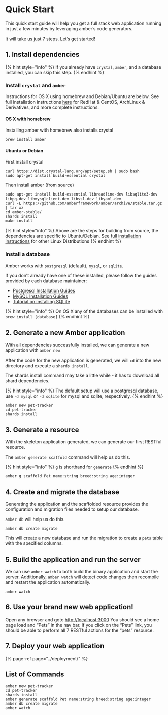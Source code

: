 # Quick Start

This quick start guide will help you get a full stack web application running in just a few minutes by leveraging amber’s code generators.

It will take us just 7 steps. Let’s get started!

## 1. Install dependencies

{% hint style="info" %}
If you already have `crystal`, `amber`, and a database installed, you can skip this step.
{% endhint %}

### Install `crystal` and `amber`

Instructions for OS X using homebrew and Debian/Ubuntu are below. See full installation instructions [here](https://crystal-lang.org/docs/installation/) for RedHat & CentOS, ArchLinux & Derivatives, and more complete instructions.

#### OS X with homebrew

Installing amber with homebrew also installs crystal

```text
brew install amber
```

#### Ubuntu or Debian

First install crystal

```text
curl https://dist.crystal-lang.org/apt/setup.sh | sudo bash
sudo apt-get install build-essential crystal
```

Then install amber \(from source\)

```text
sudo apt-get install build-essential libreadline-dev libsqlite3-dev libpq-dev libmysqlclient-dev libssl-dev libyaml-dev
curl -L https://github.com/amberframework/amber/archive/stable.tar.gz | tar xz
cd amber-stable/
shards install
make install
```

{% hint style="info" %}
Above are the steps for building from source, the dependencies are specific to Ubuntu/Debian. See [full installation instructions](../guides/installation.md) for other Linux Distributions
{% endhint %}

### Install a database

Amber works with `postgresql` \(default\), `mysql`, or `sqlite`.

If you don’t already have one of these installed, please follow the guides provided by each database maintainer:

* [Postgresql Installation Guides](https://wiki.postgresql.org/wiki/Detailed_installation_guides)  
* [MySQL Installation Guides](https://dev.mysql.com/doc/refman/8.0/en/installing.html)  
* [Tutorial on installing SQLite](https://www.tutorialspoint.com/sqlite/sqlite_installation.htm)  

{% hint style="info" %}
On OS X any of the databases can be installed with `brew install [database]`
{% endhint %}

## 2. Generate a new Amber application

With all dependencies successfully installed, we can generate a new application with `amber new`

After the code for the new application is generated, we will `cd` into the new directory and execute a `shards install`.

The shards install command may take a little while - it has to download all shard dependencies.

{% hint style="info" %}
The default setup will use a postgresql database, use `-d mysql` or `-d sqlite` for mysql and sqlite, respectively.
{% endhint %}

```text
amber new pet-tracker
cd pet-tracker
shards install
```

## 3. Generate a resource

With the skeleton application generated, we can generate our first RESTful resource.

The `amber generate scaffold` command will help us do this.

{% hint style="info" %}
`g` is shorthand for `generate`
{% endhint %}

```text
amber g scaffold Pet name:string breed:string age:integer
```

## 4. Create and migrate the database

Generating the application and the scaffolded resource provides the configuration and migration files needed to setup our database.

`amber db` will help us do this.

```text
amber db create migrate
```

This will create a new database and run the migration to create a `pets` table with the specified columns.

## 5. Build the application and run the server

We can use `amber watch` to both build the binary application and start the server. Additionally, `amber watch` will detect code changes then recompile and restart the application automatically.

```text
amber watch
```

## 6. Use your brand new web application!

Open any browser and goto [http://localhost:3000](http://localhost:3000) You should see a home page load and “Pets” in the nav bar. If you click on the “Pets” link, you should be able to perform all 7 RESTful actions for the “pets” resource.

## 7. Deploy your web application

{% page-ref page="../deployment/" %}

## List of Commands

```text
amber new pet-tracker
cd pet-tracker
shards install
amber generate scaffold Pet name:string breed:string age:integer
amber db create migrate
amber watch
```

